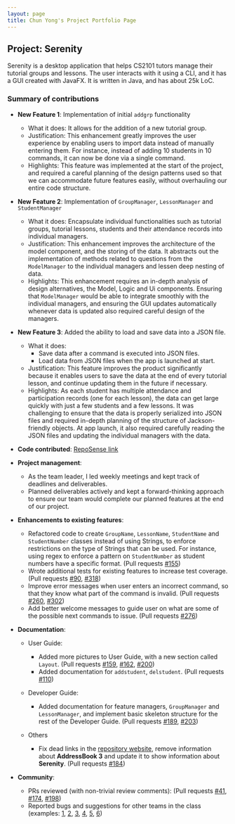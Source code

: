 ```yaml
---
layout: page
title: Chun Yong's Project Portfolio Page
---
```

## Project: Serenity

Serenity is a desktop application that helps CS2101 tutors manage their tutorial groups and lessons. 
The user interacts with it using a CLI, and it has a GUI created with JavaFX. 
It is written in Java, and has about 25k LoC.

### Summary of contributions

* **New Feature 1**: Implementation of initial `addgrp` functionality
  * What it does: It allows for the addition of a new tutorial group.
  * Justification: This enhancement greatly improves the user experience by enabling users to
  import data instead of manually entering them. For instance, instead of adding 10 students in 10 commands,
  it can now be done via a single command.
  * Highlights: This feature was implemented at the start of the project, and required a careful
  planning of the design patterns used so that we can accommodate future features easily,
  without overhauling our entire code structure.
  
* **New Feature 2**: Implementation of `GroupManager`, `LessonManager` and `StudentManager`
  * What it does: Encapsulate individual functionalities such as tutorial groups,
   tutorial lessons, students and their attendance records into individual managers.
  * Justification: This enhancement improves the architecture of the model component, and the 
    storing of the data. It abstracts out the implementation of methods 
    related to questions from the `ModelManager` to the individual managers and lessen deep nesting 
    of data.
  * Highlights: This enhancement requires an in-depth analysis of design alternatives, the Model,
    Logic and Ui components. Ensuring that `ModelManager` would be able to integrate smoothly 
    with the individual managers, and ensuring the GUI updates automatically whenever 
    data is updated also required careful design of the managers.
    
* **New Feature 3**: Added the ability to load and save data into a JSON file.
  * What it does: 
    * Save data after a command is executed into JSON files.
    * Load data from JSON files when the app is launched at start.
    <div style="page-break-after: always;"></div>
  * Justification: This feature improves the product significantly because it enables users 
  to save the data at the end of every tutorial lesson, 
  and continue updating them in the future if necessary.
  * Highlights: As each student has multiple attendance and participation records 
  (one for each lesson), the data can get large quickly with just a few students
   and a few lessons. It was challenging to ensure that the data is properly serialized
  into JSON files and required in-depth planning of the structure of Jackson-friendly objects.
  At app launch, it also required carefully reading the JSON files and
  updating the individual managers with the data.

 * **Code contributed**: [RepoSense link](https://nus-cs2103-ay2021s1.github.io/tp-dashboard/#breakdown=true&search=chunyongg&sort=groupTitle&sortWithin=title&since=2020-08-14&timeframe=commit&mergegroup=&groupSelect=groupByRepos&checkedFileTypes=docs~functional-code~test-code~other)
  
 * **Project management**:
   * As the team leader, I led weekly meetings and kept track of deadlines and deliverables.
   * Planned deliverables actively and kept a forward-thinking approach to ensure our team would complete our
    planned features at the end of our project.
    
 * **Enhancements to existing features**:
   * Refactored code to create `GroupName`, `LessonName`, `StudentName` and `StudentNumber` classes 
   instead of using Strings, to enforce restrictions on the type of Strings that can be used. 
   For instance, using regex to enforce a pattern on `StudentNumber` as student numbers 
   have a specific format.
    (Pull requests [\#155](https://github.com/AY2021S1-CS2103T-W12-4/tp/pull/155))
   * Wrote additional tests for existing features to increase test coverage.
    (Pull requests [\#90](https://github.com/AY2021S1-CS2103T-W12-4/tp/pull/90), 
        [\#318](https://github.com/AY2021S1-CS2103T-W12-4/tp/pull/318))
   * Improve error messages when user enters an incorrect command, 
  so that they know what part of the command is invalid.
    (Pull requests [\#260](https://github.com/AY2021S1-CS2103T-W12-4/tp/pull/260), 
        [\#302](https://github.com/AY2021S1-CS2103T-W12-4/tp/pull/302))  
   * Add better welcome messages to guide user on what are some of the possible 
   next commands to issue.
    (Pull requests [\#276](https://github.com/AY2021S1-CS2103T-W12-4/tp/pull/276)) 
      
 * **Documentation**:
   * User Guide:
        * Added more pictures to User Guide, with a new section called `Layout`.
        (Pull requests [\#159](https://github.com/AY2021S1-CS2103T-W12-4/tp/pull/159),
        [\#162](https://github.com/AY2021S1-CS2103T-W12-4/tp/pull/162),
        [\#200](https://github.com/AY2021S1-CS2103T-W12-4/tp/pull/200)) 
        * Added documentation for `addstudent`, `delstudent`.
        (Pull requests [\#110](https://github.com/AY2021S1-CS2103T-W12-4/tp/pull/110)) 
        
   * Developer Guide:
        * Added documentation for feature managers, `GroupManager` and `LessonManager`,
        and implement basic skeleton structure for the rest of the Developer Guide.
        (Pull requests [\#189](https://github.com/AY2021S1-CS2103T-W12-4/tp/pull/189),
         [\#203](https://github.com/AY2021S1-CS2103T-W12-4/tp/pull/203))
                
   * Others
        * Fix dead links in the [repository website](https://ay2021s1-cs2103t-w12-4.github.io/tp), remove information about **AddressBook 3**
        and update it to show information about **Serenity**.
         (Pull requests [\#184](https://github.com/AY2021S1-CS2103T-W12-4/tp/pull/184)) 
         
* **Community**:
  * PRs reviewed (with non-trivial review comments): (Pull requests 
      [\#41](https://github.com/AY2021S1-CS2103T-W12-4/tp/pull/41), 
      [\#174](https://github.com/AY2021S1-CS2103T-W12-4/tp/pull/174), 
      [\#198](https://github.com/AY2021S1-CS2103T-W12-4/tp/pull/198))
  * Reported bugs and suggestions for other teams in the class (examples: 
    [1](https://github.com/AY2021S1-CS2103T-T12-4/tp/issues/143),
    [2](https://github.com/AY2021S1-CS2103T-T12-4/tp/issues/144), 
    [3](https://github.com/AY2021S1-CS2103T-T12-4/tp/issues/145),
    [4](https://github.com/AY2021S1-CS2103T-T12-4/tp/issues/146),
    [5](https://github.com/AY2021S1-CS2103T-T12-4/tp/issues/147),
    [6](https://github.com/AY2021S1-CS2103T-W13-3/tp/issues/148))
